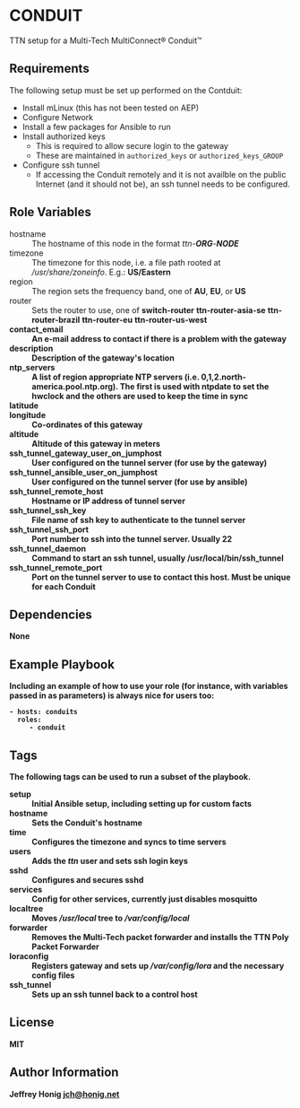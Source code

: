 CONDUIT
=========

TTN setup for a Multi-Tech MultiConnect® Conduit™

Requirements
------------

The following setup must be set up performed on the Contduit:

+ Install mLinux (this has not been tested on AEP)
+ Configure Network
+ Install a few packages for Ansible to run
+ Install authorized keys
    + This is required to allow secure login to the gateway
    + These are maintained in `authorized_keys` or `authorized_keys_GROUP`
+ Configure ssh tunnel
    + If accessing the Conduit remotely and it is not availble on the
      public Internet (and it should not be), an ssh tunnel needs to
      be configured.

Role Variables
--------------

<dl>
	<dt>hostname</dt>
	<dd>The hostname of this node in the format <i>ttn-<b>ORG</b>-<b>NODE</b></i></dd>
	<dt>timezone</dt>
	<dd>The timezone for this node, i.e. a file path rooted at
	<i>/usr/share/zoneinfo</i>.  E.g.: <b>US/Eastern</b></dd>
	<dt>region</dt>
	<dd>The region sets the frequency band, one of <b>AU</b>, <b>EU</b>, or <b>US</b></dd>
	<dt>router</dt>
	<dd>Sets the router to use, one of <b>switch-router</b> <b>ttn-router-asia-se</b> <b>ttn-router-brazil</b> <b>ttn-router-eu</b> <b>ttn-router-us-west</dd>
	<dt>contact_email</dt>
	<dd>An e-mail address to contact if there is a problem with the gateway</dd>
	<dt>description</dt>
	<dd>Description of the gateway's location</dd>
	<dt>ntp_servers</dt>
	<dd>A list of region appropriate NTP servers
	(i.e. 0,1,2.north-america.pool.ntp.org).  The first is used with
	ntpdate to set the hwclock and the others are used to keep the
	time in sync</dd>
	<dt>latitude</dt>
	<dt>longitude</dt>
	<dd>Co-ordinates of this gateway</dd>
	<dt>altitude</dt>
	<dd>Altitude of this gateway in meters</dd>
	<dt>ssh_tunnel_gateway_user_on_jumphost</dt>
	<dd>User configured on the tunnel server (for use by the gateway)</dd>
	<dt>ssh_tunnel_ansible_user_on_jumphost</dt>
	<dd>User configured on the tunnel server (for use by ansible)</dd>
	<dt>ssh_tunnel_remote_host</dt>
	<dd>Hostname or IP address of tunnel server</dd>
	<dt>ssh_tunnel_ssh_key</dt>
	<dd>File name of ssh key to authenticate to the tunnel server</dd>
	<dt>ssh_tunnel_ssh_port</dt>
	<dd>Port number to ssh into the tunnel server.  Usually 22</dt>
	<dt>ssh_tunnel_daemon</dt>
	<dd>Command to start an ssh tunnel, usually /usr/local/bin/ssh_tunnel</dd>
	<dt>ssh_tunnel_remote_port</dt>
	<dd>Port on the tunnel server to use to contact this host.  Must be unique for each Conduit</dd>
</dl>

Dependencies
------------

None

Example Playbook
----------------

Including an example of how to use your role (for instance, with variables passed in as parameters) is always nice for users too:

    - hosts: conduits
      roles:
         - conduit

Tags
----

The following tags can be used to run a subset of the playbook.

<dl>
	<dt>setup</dt>
	<dd>Initial Ansible setup, including setting up for custom facts</dd>
	<dt>hostname</dt>
	<dd>Sets the Conduit's hostname</dd>
	<dt>time</dt>
	<dd>Configures the timezone and syncs to time servers<dd>
	<dt>users</dt>
	<dd>Adds the <i>ttn</i> user and sets ssh login keys</dd>
	<dt>sshd</dt>
	<dd>Configures and secures sshd</dd>
	<dt>services</dt>
	<dd>Config for other services, currently just disables mosquitto</dd>
	<dt>localtree</dt>
	<dd>Moves <i>/usr/local</i> tree to <i>/var/config/local</i></dd>
	<dt>forwarder</dt>
	<dd>Removes the Multi-Tech packet forwarder and installs the TTN Poly Packet Forwarder</dd>
	<dt>loraconfig</dt>
	<dd>Registers gateway and sets up <i>/var/config/lora</i> and the necessary config files</dd>
	<dt>ssh_tunnel</dt>
	<dd>Sets up an ssh tunnel back to a control host<dd>
</dl>

License
-------

MIT

Author Information
------------------

Jeffrey Honig <jch@honig.net>

